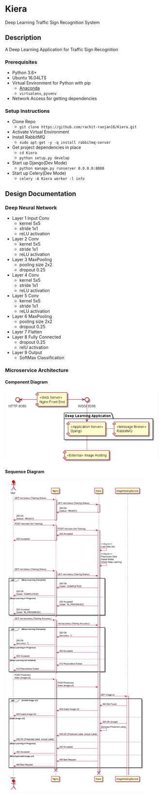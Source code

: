 # Kiera
Deep Learning Traffic Sign Recognition System

## Description
A Deep Learning Application for Traffic Sign Recognition

### Prerequisites
 - Python 3.6+
 - Ubuntu 16.04LTS
 - Virtual Environment for Python with pip
   - <a href="https://conda.io/docs/user-guide/install/download.html">Anaconda</a>
   - `virtualenv`, `pyvenv`
 - Network Access for getting dependencies
   
   
### Setup Instructions 
 - Clone Repo
   - `git clone https://github.com/rachit-ranjan16/Kiera.git`
 - Activate Virtual Environment
 - Install RabbitMQ
   - `sudo apt-get -y -q install rabbitmq-server`
 - Get project dependencies in place 
   - `cd Kiera`
   - `python setup.py develop`
 - Start up Django(Dev Mode)
   - `python manage.py runserver 0.0.0.0:8080`
 - Start up Celery(Dev Mode)
   - `celery -A Kiera worker -l info`
 
 
    
## Design Documentation
### Deep Neural Network
- Layer 1 Input Conv
    - kernel 5x5
    - stride 1x1
    - reLU activation 
- Layer 2 Conv
    - kernel 5x5 
    - stride 1x1
    - reLU activation
- Layer 3 MaxPooling 
    - pooling size 2x2 
    - dropout 0.25 
- Layer 4 Conv 
    - kernel 5x5
    - stride 1x1
    - reLU activation 
- Layer 5 Conv 
    - kernel 5x5
    - stride 1x1
    - reLU activation 
- Layer 6 MaxPooling 
    - pooling size 2x2 
    - dropout 0.25 
- Layer 7 Flatten 
- Layer 8 Fully Connected 
    - dropout 0.25
    - relU activation 
- Layer 9 Output 
    - SoftMax Classification 


### Microservice Architecture 
#### Component Diagram
![Could not display. Check design/ComponentDiag.png](/design/ComponentDiag.png?raw=true "Component Diagram")
#### Sequence Diagram
![Could not display. Check design/SequenceDiag.png](/design/SequenceDiag.png?raw=true "Sequence Diagram")
